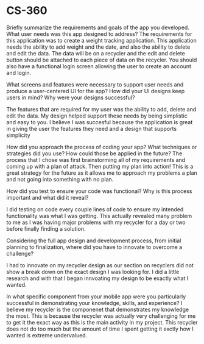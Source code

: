 # CS-360
Briefly summarize the requirements and goals of the app you developed. What user needs was this app designed to address?
The requirements for this application was to create a weight tracking application. This application needs the ability to add weight and the date, and also the ability to delete and edit the data. The data will be on a recycler and the edit and delete button should be attached to each piece of data on the recycler. You should also have a functional login screen allowing the user to create an account and login. 

What screens and features were necessary to support user needs and produce a user-centered UI for the app? How did your UI designs keep users in mind? Why were your designs successful?

The features that are required for my user was the ability to add, delete and edit the data. My design helped support these needs by being simplistic and easy to you. I believe I was succesful because the application is great in giving the user the features they need and a design that supports simplicity

How did you approach the process of coding your app? What techniques or strategies did you use? How could those be applied in the future?
The process that I chose was first brainstorming all of my requirements and coming up with a plan of attack. Then putting my plan into action! This is a great strategy for the future as it allows me to approach my problems a plan and not going into something with no plan.

How did you test to ensure your code was functional? Why is this process important and what did it reveal?

I did testing on code every couple lines of code to ensure my intended functionality was what I was getting. This actually revealed many problem to me as I was having major problems with my recycler for a day or two before finally finding a solution.

Considering the full app design and development process, from initial planning to finalization, where did you have to innovate to overcome a challenge?

I had to innovate on my recycler design as our section on recyclers did not show a break down on the exact design I was looking for. I did a little research and with that I began innvoating my design to be exactly what I wanted.


In what specific component from your mobile app were you particularly successful in demonstrating your knowledge, skills, and experience?
I believe my recycler is the componenet that demonstrates my knowledge the most. This is because the recycler was actually very challenging for me to get it the exact way as this is the main activity in my project. This recycler does not do too much but the amount of time I spent getting it exctly how I wanted is extreme undervalued.
